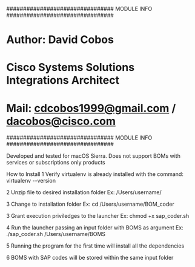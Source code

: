 ################################  MODULE  INFO  ################################
# Author: David  Cobos
# Cisco Systems Solutions Integrations Architect
# Mail: cdcobos1999@gmail.com  / dacobos@cisco.com
################################  MODULE  INFO  ################################

Developed and tested for macOS Sierra.
Does not support BOMs with services or subscriptions only products

How to Install
1 Verify virtualenv is already installed with the command: virtualenv  --version

2 Unzip file to desired installation folder Ex: /Users/username/

3 Change to installation folder Ex: cd /Users/username/BOM_coder

3 Grant execution priviledges to the launcher Ex: chmod +x sap_coder.sh

4 Run the launcher passing an input folder with BOMS as argument Ex: ./sap_coder.sh /Users/username/BOMS

5 Running the program for the first time will install all the dependencies

6 BOMS with SAP codes will be stored within the same input folder
